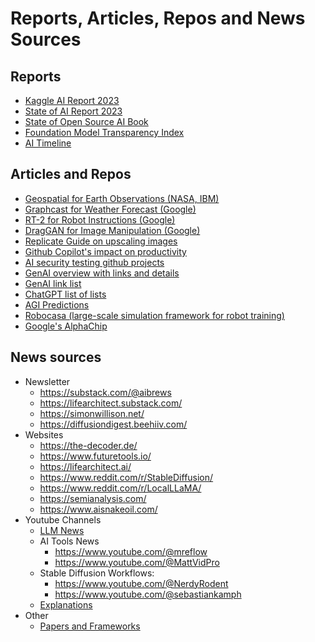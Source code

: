 # Reports, Articles, Repos and News Sources

## Reports
- [Kaggle AI Report 2023](https://www.kaggle.com/AI-Report-2023)
- [State of AI Report 2023](https://docs.google.com/presentation/d/156WpBF_rGvf4Ecg19oM1fyR51g4FAmHV3Zs0WLukrLQ/preview?slide=id.g24daeb7f4f0_0_3445)
- [State of Open Source AI Book](https://book.premai.io/state-of-open-source-ai/index.html)
- [Foundation Model Transparency Index](https://crfm.stanford.edu/fmti/May-2024/index.html)
- [AI Timeline](https://nhlocal.github.io/AiTimeline/#2024)


## Articles and Repos
- [Geospatial for Earth Observations (NASA, IBM)](https://huggingface.co/ibm-nasa-geospatial)
- [Graphcast for Weather Forecast (Google)](https://deepmind.google/discover/blog/graphcast-ai-model-for-faster-and-more-accurate-global-weather-forecasting/)
- [RT-2 for Robot Instructions (Google)](https://deepmind.google/discover/blog/rt-2-new-model-translates-vision-and-language-into-action/)
- [DragGAN for Image Manipulation (Google)](https://vcai.mpi-inf.mpg.de/projects/DragGAN/)
- [Replicate Guide on upscaling images](https://replicate.com/guides/upscaling-images)
- [Github Copilot's impact on productivity](https://cacm.acm.org/research/measuring-github-copilots-impact-on-productivity/)
- [AI security testing github projects](https://github.com/AnthenaMatrix)
- [GenAI overview with links and details](https://medium.com/@maximilian.vogel/5000x-generative-ai-intro-overview-models-prompts-technology-tools-comparisons-the-best-a4af95874e94)
- [GenAI link list](https://github.com/steven2358/awesome-generative-ai)
- [ChatGPT list of lists](https://medium.com/@maximilian.vogel/the-chatgpt-list-of-lists-a-collection-of-1500-useful-mind-blowing-and-strange-use-cases-8b14c35eb)
- [AGI Predictions](https://situational-awareness.ai/wp-content/uploads/2024/06/situationalawareness.pdf)
- [Robocasa (large-scale simulation framework for robot training)](https://github.com/robocasa/robocasa)
- [Google's AlphaChip](https://github.com/google-research/circuit_training)


## News sources
- Newsletter
  - https://substack.com/@aibrews
  - https://lifearchitect.substack.com/
  - https://simonwillison.net/
  - https://diffusiondigest.beehiiv.com/
- Websites
  - https://the-decoder.de/
  - https://www.futuretools.io/
  - https://lifearchitect.ai/
  - https://www.reddit.com/r/StableDiffusion/
  - https://www.reddit.com/r/LocalLLaMA/
  - https://semianalysis.com/
  - https://www.aisnakeoil.com/
- Youtube Channels
  - [LLM News](https://www.youtube.com/@DrAlanDThompson)
  - AI Tools News
    - https://www.youtube.com/@mreflow
    - https://www.youtube.com/@MattVidPro
  - Stable Diffusion Workflows:
    - https://www.youtube.com/@NerdyRodent
    - https://www.youtube.com/@sebastiankamph
  - [Explanations](https://www.youtube.com/@Computerphile/videos)
- Other
  - [Papers and Frameworks](https://github.com/Hannibal046/Awesome-LLM)
